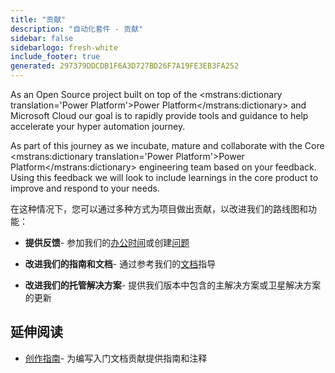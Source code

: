 ```yaml
---
title: "贡献"
description: "自动化套件 - 贡献"
sidebar: false
sidebarlogo: fresh-white
include_footer: true
generated: 297379DDCDB1F6A3D727BD26F7A19FE3EB3FA252
---
```


As an Open Source project built on top of the <mstrans:dictionary translation='Power Platform'>Power Platform</mstrans:dictionary> and Microsoft Cloud our goal is to rapidly provide tools and guidance to help accelerate your hyper automation journey.

As part of this journey as we incubate, mature and collaborate with the Core <mstrans:dictionary translation='Power Platform'>Power Platform</mstrans:dictionary> engineering team based on your feedback. Using this feedback we will look to include learnings in the core product to improve and respond to your needs.

在这种情况下，您可以通过多种方式为项目做出贡献，以改进我们的路线图和功能：

- **提供反馈**- 参加我们的[办公时间](/zh-hans/office-hours)或创建[问题](/zh-hans/contribution/feedback)

- **改进我们的指南和文档**- 通过参考我们的[文档](/zh-hans/contribution/documentation)指导

- **改进我们的托管解决方案**- 提供我们版本中包含的主解决方案或卫星解决方案的更新

## 延伸阅读

- [创作指南](/zh-hans/contribution/authoring)- 为编写入门文档贡献提供指南和注释
